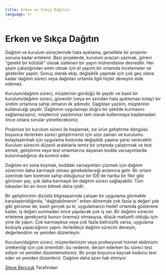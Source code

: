 ```yaml
---
title: Erken ve Sıkça Dağıtın
language: tr
---
```


# Erken ve Sıkça Dağıtın

Dağıtım ve kurulum süreçlerinde hata ayıklama, genellikle bir projenin sonuna kadar ertelenir. Bazı projelerde, kurulum araçları yazmak, görevi "gerekli bir kötülük" olarak üstlenen bir yayın mühendisine devredilir. Her şeyin çalıştığından emin olmak için el yapımı bir ortamda incelemeler ve gösteriler yapılır. Sonuç olarak ekip, değişiklik yapmak için çok geç olana kadar dağıtım süreci veya dağıtılan ortamla ilgili hiçbir deneyim elde edemez.

Kurulum/dağıtım süreci, müşterinin gördüğü ilk şeydir ve basit bir kurulum/dağıtım süreci, güvenilir (veya en azından hata ayıklaması kolay) bir üretim ortamına sahip olmanın ilk adımıdır. Dağıtılan yazılım, müşterinin kullanacağı şeydir. Dağıtımın uygulamayı doğru bir şekilde kurmasını sağlamazsanız, müşteriniz yazılımınızı tam olarak kullanmaya başlamadan önce onlara sorular yönelteceksiniz.

Projenize bir kurulum süreci ile başlamak, siz ürün geliştirme döngüsü boyunca ilerlerken süreci geliştirmeniz için size zaman ve kurulumu kolaylaştırmak için uygulama kodunda değişiklik yapma şansı verecektir. Kurulum sürecini düzenli aralıklarla temiz bir ortamda çalıştırmak ve test etmek, geliştirme veya test ortamlarına dayanan kodda varsayımlarda bulunmadığınızı da kontrol eder.

Dağıtımı en sona koymak, koddaki varsayımları çözmek için dağıtım sürecinin daha karmaşık olması gerekebileceği anlamına gelir. Bir ortam üzerinde tam kontrole sahip olduğunuz bir IDE'de harika bir fikir gibi görünen şey, çok daha karmaşık bir dağıtım süreci sağlayabilir. Tüm takasları bir an önce bilmek daha iyidir.

Bir geliştiricinin dizüstü bilgisayarında çalışan bir uygulama görmekle karşılaştırıldığında, "dağıtabilmenin" erken dönemde çok fazla iş değeri yok gibi görünse de, basit gerçek şu ki, uygulamanızı hedef ortamda gösterene kadar, iş değeri sunmadan önce yapılacak çok iş var. Bir dağıtım sürecini erteleme gerekçeniz bunun önemsiz olmasıysa, düşük maliyetli olduğu için yine de yapın. Çok karmaşıksa veya çok fazla belirsizlik varsa, uygulama koduyla yapacağınızı yapın: ilerledikçe dağıtım sürecini deneyin, değerlendirin ve yeniden düzenleyin.

Kurulum/dağıtım süreci, müşterilerinizin veya profesyonel hizmet ekibinizin üretkenliği için çok önemlidir; bu nedenle, devam ederken bu süreci test ediyor ve yeniden düzenlemelisiniz. Bir proje boyunca kaynak kodunu test eder ve yeniden düzenleriz. Dağıtım daha azını hak etmiyor.

[Steve Berczuk](http://programmer.97things.oreilly.com/wiki/index.php/Steve_Berczuk) Tarafından